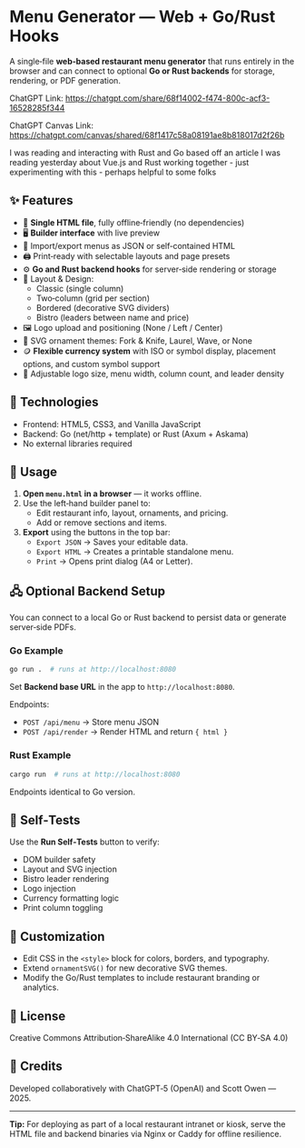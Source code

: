 # Menu Generator — Web + Go/Rust Hooks

A single‑file **web‑based restaurant menu generator** that runs entirely in the browser and can connect to optional **Go or Rust backends** for storage, rendering, or PDF generation.


ChatGPT Link: https://chatgpt.com/share/68f14002-f474-800c-acf3-16528285f344

ChatGPT Canvas Link: 
https://chatgpt.com/canvas/shared/68f1417c58a08191ae8b818017d2f26b

I was reading and interacting with Rust and Go based off an article I was reading yesterday about Vue.js and Rust working together - just experimenting with this - perhaps helpful to some folks

## ✨ Features

- 🧩 **Single HTML file**, fully offline‑friendly (no dependencies)
- 🖥️ **Builder interface** with live preview
- 💾 Import/export menus as JSON or self‑contained HTML
- 🖨️ Print‑ready with selectable layouts and page presets
- ⚙️ **Go and Rust backend hooks** for server‑side rendering or storage
- 🎨 Layout & Design:
  - Classic (single column)
  - Two‑column (grid per section)
  - Bordered (decorative SVG dividers)
  - Bistro (leaders between name and price)
- 🖼️ Logo upload and positioning (None / Left / Center)
- 🧭 SVG ornament themes: Fork & Knife, Laurel, Wave, or None
- 🪙 **Flexible currency system** with ISO or symbol display, placement options, and custom symbol support
- 📏 Adjustable logo size, menu width, column count, and leader density

## 🧰 Technologies

- Frontend: HTML5, CSS3, and Vanilla JavaScript
- Backend: Go (net/http + template) or Rust (Axum + Askama)
- No external libraries required

## 🚀 Usage

1. **Open `menu.html` in a browser** — it works offline.
2. Use the left‑hand builder panel to:
   - Edit restaurant info, layout, ornaments, and pricing.
   - Add or remove sections and items.
3. **Export** using the buttons in the top bar:
   - `Export JSON` → Saves your editable data.
   - `Export HTML` → Creates a printable standalone menu.
   - `Print` → Opens print dialog (A4 or Letter).

## 🖧 Optional Backend Setup

You can connect to a local Go or Rust backend to persist data or generate server‑side PDFs.

### Go Example
```bash
go run .  # runs at http://localhost:8080
```
Set **Backend base URL** in the app to `http://localhost:8080`.

Endpoints:
- `POST /api/menu` → Store menu JSON
- `POST /api/render` → Render HTML and return `{ html }`

### Rust Example
```bash
cargo run  # runs at http://localhost:8080
```
Endpoints identical to Go version.

## 🧪 Self‑Tests
Use the **Run Self‑Tests** button to verify:
- DOM builder safety
- Layout and SVG injection
- Bistro leader rendering
- Logo injection
- Currency formatting logic
- Print column toggling

## 🧩 Customization
- Edit CSS in the `<style>` block for colors, borders, and typography.
- Extend `ornamentSVG()` for new decorative SVG themes.
- Modify the Go/Rust templates to include restaurant branding or analytics.

## 📜 License
Creative Commons Attribution‑ShareAlike 4.0 International (CC BY‑SA 4.0)

## 🧾 Credits
Developed collaboratively with ChatGPT‑5 (OpenAI) and Scott Owen — 2025.

---
**Tip:** For deploying as part of a local restaurant intranet or kiosk, serve the HTML file and backend binaries via Nginx or Caddy for offline resilience.
